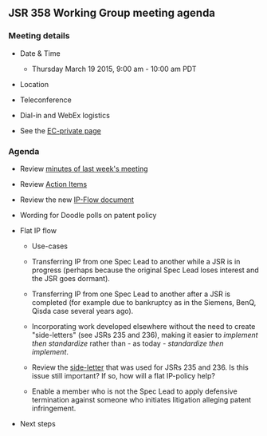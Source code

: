 ## JSR 358 Working Group meeting agenda

### Meeting details

*   Date & Time
    *   Thursday March 19 2015, 9:00 am - 10:00 am PDT
*   Location

*   Teleconference

*   Dial-in and WebEx logistics

*   See the [EC-private page](https://jcp.org/en/ec/my)

### Agenda

*   Review [minutes of last week's meeting](https://java.net/downloads/jsr358/Meeting%20Materials/JSR-358-IPWG-Minutes-March-5-2015.md)
*   Review [Action Items](https://java.net/jira/browse/JSR358-90?filter=12420)
*   Review the new [IP-Flow document](https://java.net/downloads/jsr358/Working%20Documents/IP-flow-v10.pdf)
*   Wording for Doodle polls on patent policy
*   Flat IP flow
    *   Use-cases

    *   Transferring IP from one Spec Lead to another while a JSR is in progress (perhaps because the original Spec Lead loses interest and the JSR goes dormant).
    *   Transferring IP from one Spec Lead to another after a JSR is completed (for example due to bankruptcy as in the Siemens, BenQ, Qisda case several years ago).
    *   Incorporating work developed elsewhere without the need to create "side-letters" (see JSRs 235 and 236), making it easier to _implement then standardize_ rather than - as today - _standardize then implement_.

    *   Review the [side-letter](https://jcp.org/aboutJava/communityprocess/JCP_SCLA.pdf) that was used for JSRs 235 and 236\. Is this issue still important? If so, how will a flat IP-policy help?

    *   Enable a member who is not the Spec Lead to apply defensive termination against someone who initiates litigation alleging patent infringement.

*   Next steps